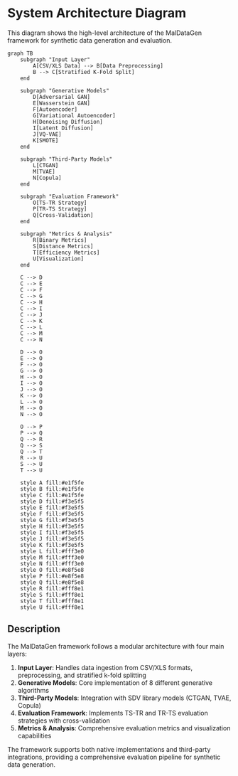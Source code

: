 # System Architecture Diagram

This diagram shows the high-level architecture of the MalDataGen framework for synthetic data generation and evaluation.

```mermaid
graph TB
    subgraph "Input Layer"
        A[CSV/XLS Data] --> B[Data Preprocessing]
        B --> C[Stratified K-Fold Split]
    end
    
    subgraph "Generative Models"
        D[Adversarial GAN] 
        E[Wasserstein GAN]
        F[Autoencoder]
        G[Variational Autoencoder]
        H[Denoising Diffusion]
        I[Latent Diffusion]
        J[VQ-VAE]
        K[SMOTE]
    end
    
    subgraph "Third-Party Models"
        L[CTGAN]
        M[TVAE]
        N[Copula]
    end
    
    subgraph "Evaluation Framework"
        O[TS-TR Strategy]
        P[TR-TS Strategy]
        Q[Cross-Validation]
    end
    
    subgraph "Metrics & Analysis"
        R[Binary Metrics]
        S[Distance Metrics]
        T[Efficiency Metrics]
        U[Visualization]
    end
    
    C --> D
    C --> E
    C --> F
    C --> G
    C --> H
    C --> I
    C --> J
    C --> K
    C --> L
    C --> M
    C --> N
    
    D --> O
    E --> O
    F --> O
    G --> O
    H --> O
    I --> O
    J --> O
    K --> O
    L --> O
    M --> O
    N --> O
    
    O --> P
    P --> Q
    Q --> R
    Q --> S
    Q --> T
    R --> U
    S --> U
    T --> U
    
    style A fill:#e1f5fe
    style B fill:#e1f5fe
    style C fill:#e1f5fe
    style D fill:#f3e5f5
    style E fill:#f3e5f5
    style F fill:#f3e5f5
    style G fill:#f3e5f5
    style H fill:#f3e5f5
    style I fill:#f3e5f5
    style J fill:#f3e5f5
    style K fill:#f3e5f5
    style L fill:#fff3e0
    style M fill:#fff3e0
    style N fill:#fff3e0
    style O fill:#e8f5e8
    style P fill:#e8f5e8
    style Q fill:#e8f5e8
    style R fill:#fff8e1
    style S fill:#fff8e1
    style T fill:#fff8e1
    style U fill:#fff8e1
```

## Description

The MalDataGen framework follows a modular architecture with four main layers:

1. **Input Layer**: Handles data ingestion from CSV/XLS formats, preprocessing, and stratified k-fold splitting
2. **Generative Models**: Core implementation of 8 different generative algorithms
3. **Third-Party Models**: Integration with SDV library models (CTGAN, TVAE, Copula)
4. **Evaluation Framework**: Implements TS-TR and TR-TS evaluation strategies with cross-validation
5. **Metrics & Analysis**: Comprehensive evaluation metrics and visualization capabilities

The framework supports both native implementations and third-party integrations, providing a comprehensive evaluation pipeline for synthetic data generation. 